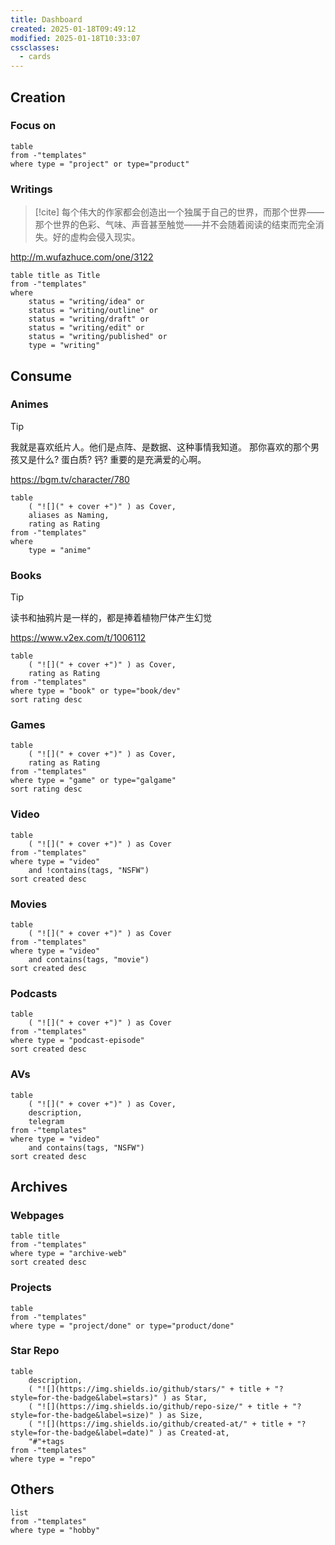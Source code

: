 ```yaml
---
title: Dashboard
created: 2025-01-18T09:49:12
modified: 2025-01-18T10:33:07
cssclasses:
  - cards
---
```


## Creation

### Focus on

```dataview
table  
from -"templates"  
where type = "project" or type="product"
```

### Writings

> [!cite]
> 每个伟大的作家都会创造出一个独属于自己的世界，而那个世界——那个世界的色彩、气味、声音甚至触觉——并不会随着阅读的结束而完全消失。好的虚构会侵入现实。
> 
 http://m.wufazhuce.com/one/3122

```dataview
table title as Title
from -"templates"
where 
	status = "writing/idea" or 
	status = "writing/outline" or
	status = "writing/draft" or
	status = "writing/edit" or
	status = "writing/published" or
    type = "writing"
```

## Consume

### Animes

> [!tip]
> 我就是喜欢纸片人。他们是点阵、是数据、这种事情我知道。
> 那你喜欢的那个男孩又是什么? 蛋白质? 钙?
> 重要的是充满爱的心啊。
>
> https://bgm.tv/character/780

```dataview
table
	( "![](" + cover +")" ) as Cover,
	aliases as Naming,
	rating as Rating
from -"templates"
where 
	type = "anime" 
```

### Books

> [!tip]
> 读书和抽鸦片是一样的，都是捧着植物尸体产生幻觉
> 
> https://www.v2ex.com/t/1006112

```dataview
table 
	( "![](" + cover +")" ) as Cover,
	rating as Rating
from -"templates"
where type = "book" or type="book/dev"
sort rating desc

```

### Games

```dataview
table 
	( "![](" + cover +")" ) as Cover,
	rating as Rating
from -"templates"
where type = "game" or type="galgame"
sort rating desc
```


### Video
```dataview
table 
	( "![](" + cover +")" ) as Cover
from -"templates"
where type = "video" 
    and !contains(tags, "NSFW")
sort created desc
```

### Movies
```dataview
table 
	( "![](" + cover +")" ) as Cover
from -"templates"
where type = "video" 
    and contains(tags, "movie")
sort created desc
```



### Podcasts
```dataview
table 
	( "![](" + cover +")" ) as Cover
from -"templates"
where type = "podcast-episode" 
sort created desc
```

### AVs
```dataview
table 
	( "![](" + cover +")" ) as Cover,
	description,
	telegram
from -"templates"
where type = "video" 
    and contains(tags, "NSFW")
sort created desc
```

## Archives

### Webpages

```dataview
table title
from -"templates"
where type = "archive-web" 
sort created desc
```

### Projects

```dataview
table  
from -"templates" 
where type = "project/done" or type="product/done"
```


### Star Repo
```dataview
table 
    description,
	( "![](https://img.shields.io/github/stars/" + title + "?style=for-the-badge&label=stars)" ) as Star,
	( "![](https://img.shields.io/github/repo-size/" + title + "?style=for-the-badge&label=size)" ) as Size,
    ( "![](https://img.shields.io/github/created-at/" + title + "?style=for-the-badge&label=date)" ) as Created-at,
    "#"+tags
from -"templates" 
where type = "repo"
```

## Others

```dataview
list 
from -"templates" 
where type = "hobby"
```
